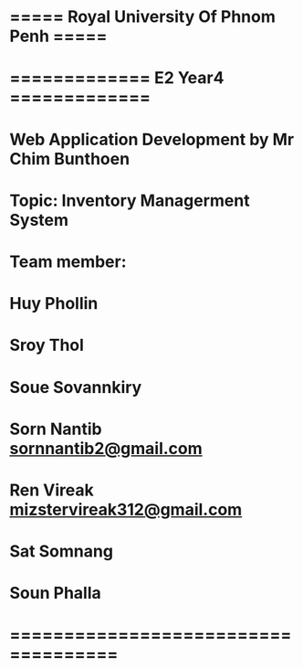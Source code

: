 # ===== Royal University Of Phnom Penh =====
# ============= E2 Year4 =============
# Web Application Development by Mr Chim Bunthoen
# Topic: Inventory Managerment System

# Team member:
#   Huy Phollin
#   Sroy Thol 
#   Soue Sovannkiry
#   Sorn Nantib sornnantib2@gmail.com
#   Ren Vireak mizstervireak312@gmail.com
#   Sat Somnang
#   Soun Phalla
# ====================================
